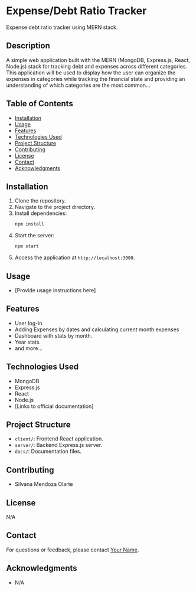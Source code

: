 # Expense/Debt Ratio Tracker
Expense debt ratio tracker using MERN stack. 


## Description
A simple web application built with the MERN (MongoDB, Express.js, React, Node.js) stack for tracking debt and expenses across different categories.
This application will be used to display how the user can organize the expenses in categories while tracking the financial state and providing an understanding of which categories are the most common...

## Table of Contents
- [Installation](#installation)
- [Usage](#usage)
- [Features](#features)
- [Technologies Used](#technologies-used)
- [Project Structure](#project-structure)
- [Contributing](#contributing)
- [License](#license)
- [Contact](#contact)
- [Acknowledgments](#acknowledgments)

## Installation
1. Clone the repository.
2. Navigate to the project directory.
3. Install dependencies:
    ```bash
    npm install
    ```
4. Start the server:
    ```bash
    npm start
    ```
5. Access the application at `http://localhost:3000`.

## Usage
- [Provide usage instructions here]

## Features
- User log-in
- Adding Expenses by dates and calculating current month expenses
- Dashboard with stats by month.
- Year stats.
- and more...

## Technologies Used
- MongoDB
- Express.js
- React
- Node.js
- [Links to official documentation]

## Project Structure
- `client/`: Frontend React application.
- `server/`: Backend Express.js server.
- `docs/`: Documentation files.

## Contributing
- Silvana Mendoza Olarte

## License
N/A

## Contact
For questions or feedback, please contact [Your Name](mailto:sergio.terrero28@gmail.com).

## Acknowledgments
- N/A
